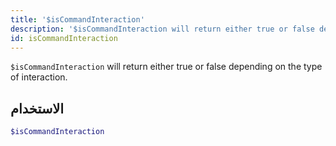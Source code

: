 ```yaml
---
title: '$isCommandInteraction'
description: '$isCommandInteraction will return either true or false depending on the type of the interaction.'
id: isCommandInteraction
---
```


`$isCommandInteraction` will return either true or false depending on the type of interaction.

## الاستخدام

```php
$isCommandInteraction
```